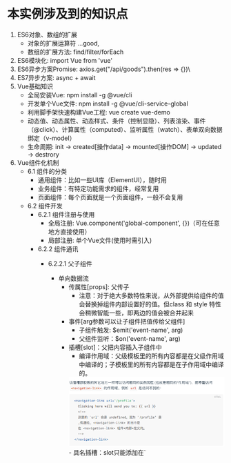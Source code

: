# 本实例涉及到的知识点
1. ES6对象、数组的扩展
    - 对象的扩展运算符 ...good,
    - 数组的扩展方法: find/filter/forEach
2. ES6模块化: import Vue from 'vue'
3. ES6异步方案Promise: axios.get("/api/goods").then(res => {})\
4. ES7异步方案: async + await
5. Vue基础知识
    - 全局安装Vue: npm install -g @vue/cli
    - 开发单个Vue文件: npm install -g @vue/cli-service-global
    - 利用脚手架快速构建Vue工程: vue create vue-demo
    - 动态值、动态属性、动态样式、条件（控制显隐）、列表渲染、事件（@click）、计算属性（computed）、监听属性（watch）、表单双向数据绑定（v-model）
    - 生命周期: init -> created[操作data] -> mounted[操作DOM] -> updated -> destrory
6. Vue组件化机制
    - 6.1 组件的分类
        - 通用组件：比如一些UI库（ElementUI），随时用
        - 业务组件：有特定功能需求的组件，经常复用
        - 页面组件：每个页面就是一个页面组件，一般不会复用
    - 6.2 组件开发
        - 6.2.1 组件注册与使用
            - 全局注册: Vue.component('global-component', {})（可在任意地方直接使用）  
            - 局部注册: 单个Vue文件(使用时需引入)
        - 6.2.2 组件通讯
            - 6.2.2.1 父子组件
                - 单向数据流
                    - 传属性[props]: 父传子
                        - 注意：对于绝大多数特性来说，从外部提供给组件的值会替换掉组件内部设置好的值。但class 和 style 特性会稍微智能一些，即两边的值会被合并起来
                    - 事件[arg参数可以让子组件把值传给父组件]
                        - 子组件触发: $emit('event-name', arg)
                        - 父组件监听：$on('event-name', arg)
                    - 插槽[slot]：父把内容插入子组件中
                        - 编译作用域：父级模板里的所有内容都是在父级作用域中编译的；子模板里的所有内容都是在子作用域中编译的。  
                        <img src="../knowledge/5.png"/>
                        - 具名插槽：slot只能添加在`<template slot="">`上
                        - 作用域插槽: 插槽内容访问子组件中才有的数据  
                        <img src="../knowledge/6.png"/>
                - 双向数据流
                    - 父子组件双向数据绑定的实现: 自定义组件的v-model
                        - 子组件：```<custom-input :value="searchText" @input="searchText = $event"></custom-input>```
                            - 将其value特性绑定到一个名叫value的prop上
                            - 在其input事件被触发时，将新的值通过自定义的input事件抛出
                        - 父组件：```<custom-input model="searchText"></custom-input>```  
                        <img src="../knowledge/4.png"/>
                    - props + 事件
                    - .sync 修饰符  
                    <img src="../knowledge/7.png"/>

            - 6.2.2.2 任意组件通讯机制:
                - 总线模式 Vue.prototype.$bus = new Vue();
                - 事件监听 $on && 事件派发 $emit
7. 使用axios请求数据: npm install axios
8. mock数据
9. ElementUI的使用
    - 安装
        - npm方式安装：npm i element-ui -S
        - 通过vue-cli安装：vue add element
    - 注意
        - 在安装时如果选择了按需加载，那么在引用ui组件时，需要在plugins/elements.js中手动引入对应组件
    
                   
                 
                                                  
                   
                 
                                         
